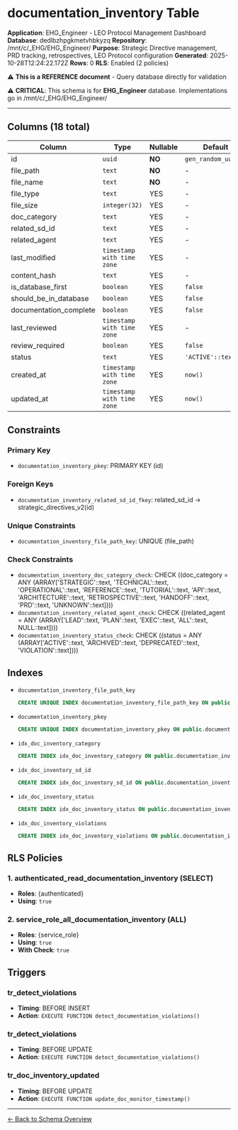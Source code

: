 # documentation_inventory Table

**Application**: EHG_Engineer - LEO Protocol Management Dashboard
**Database**: dedlbzhpgkmetvhbkyzq
**Repository**: /mnt/c/_EHG/EHG_Engineer/
**Purpose**: Strategic Directive management, PRD tracking, retrospectives, LEO Protocol configuration
**Generated**: 2025-10-28T12:24:22.172Z
**Rows**: 0
**RLS**: Enabled (2 policies)

⚠️ **This is a REFERENCE document** - Query database directly for validation

⚠️ **CRITICAL**: This schema is for **EHG_Engineer** database. Implementations go in /mnt/c/_EHG/EHG_Engineer/

---

## Columns (18 total)

| Column | Type | Nullable | Default | Description |
|--------|------|----------|---------|-------------|
| id | `uuid` | **NO** | `gen_random_uuid()` | - |
| file_path | `text` | **NO** | - | - |
| file_name | `text` | **NO** | - | - |
| file_type | `text` | YES | - | - |
| file_size | `integer(32)` | YES | - | - |
| doc_category | `text` | YES | - | - |
| related_sd_id | `text` | YES | - | - |
| related_agent | `text` | YES | - | - |
| last_modified | `timestamp with time zone` | YES | - | - |
| content_hash | `text` | YES | - | - |
| is_database_first | `boolean` | YES | `false` | - |
| should_be_in_database | `boolean` | YES | `false` | - |
| documentation_complete | `boolean` | YES | `false` | - |
| last_reviewed | `timestamp with time zone` | YES | - | - |
| review_required | `boolean` | YES | `false` | - |
| status | `text` | YES | `'ACTIVE'::text` | - |
| created_at | `timestamp with time zone` | YES | `now()` | - |
| updated_at | `timestamp with time zone` | YES | `now()` | - |

## Constraints

### Primary Key
- `documentation_inventory_pkey`: PRIMARY KEY (id)

### Foreign Keys
- `documentation_inventory_related_sd_id_fkey`: related_sd_id → strategic_directives_v2(id)

### Unique Constraints
- `documentation_inventory_file_path_key`: UNIQUE (file_path)

### Check Constraints
- `documentation_inventory_doc_category_check`: CHECK ((doc_category = ANY (ARRAY['STRATEGIC'::text, 'TECHNICAL'::text, 'OPERATIONAL'::text, 'REFERENCE'::text, 'TUTORIAL'::text, 'API'::text, 'ARCHITECTURE'::text, 'RETROSPECTIVE'::text, 'HANDOFF'::text, 'PRD'::text, 'UNKNOWN'::text])))
- `documentation_inventory_related_agent_check`: CHECK ((related_agent = ANY (ARRAY['LEAD'::text, 'PLAN'::text, 'EXEC'::text, 'ALL'::text, NULL::text])))
- `documentation_inventory_status_check`: CHECK ((status = ANY (ARRAY['ACTIVE'::text, 'ARCHIVED'::text, 'DEPRECATED'::text, 'VIOLATION'::text])))

## Indexes

- `documentation_inventory_file_path_key`
  ```sql
  CREATE UNIQUE INDEX documentation_inventory_file_path_key ON public.documentation_inventory USING btree (file_path)
  ```
- `documentation_inventory_pkey`
  ```sql
  CREATE UNIQUE INDEX documentation_inventory_pkey ON public.documentation_inventory USING btree (id)
  ```
- `idx_doc_inventory_category`
  ```sql
  CREATE INDEX idx_doc_inventory_category ON public.documentation_inventory USING btree (doc_category)
  ```
- `idx_doc_inventory_sd_id`
  ```sql
  CREATE INDEX idx_doc_inventory_sd_id ON public.documentation_inventory USING btree (related_sd_id)
  ```
- `idx_doc_inventory_status`
  ```sql
  CREATE INDEX idx_doc_inventory_status ON public.documentation_inventory USING btree (status)
  ```
- `idx_doc_inventory_violations`
  ```sql
  CREATE INDEX idx_doc_inventory_violations ON public.documentation_inventory USING btree (should_be_in_database)
  ```

## RLS Policies

### 1. authenticated_read_documentation_inventory (SELECT)

- **Roles**: {authenticated}
- **Using**: `true`

### 2. service_role_all_documentation_inventory (ALL)

- **Roles**: {service_role}
- **Using**: `true`
- **With Check**: `true`

## Triggers

### tr_detect_violations

- **Timing**: BEFORE INSERT
- **Action**: `EXECUTE FUNCTION detect_documentation_violations()`

### tr_detect_violations

- **Timing**: BEFORE UPDATE
- **Action**: `EXECUTE FUNCTION detect_documentation_violations()`

### tr_doc_inventory_updated

- **Timing**: BEFORE UPDATE
- **Action**: `EXECUTE FUNCTION update_doc_monitor_timestamp()`

---

[← Back to Schema Overview](../database-schema-overview.md)

